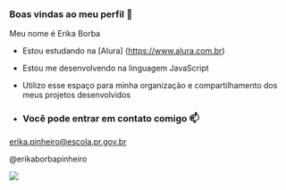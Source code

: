 ### Boas vindas ao meu perfil 💙

Meu nome é Erika Borba

- Estou estudando na [Alura] (https://www.alura.com.br) 
- Estou me desenvolvendo na linguagem JavaScript
- Utilizo esse espaço para minha organização e compartilhamento dos meus projetos desenvolvidos

- ### Você pode entrar em contato comigo 📫

erika.pinheiro@escola.pr.gov.br

@erikaborbapinheiro

![](https://media.tenor.com/-RHLoZc1J-QAAAAC/nick-young-question-mark.gif ) 


